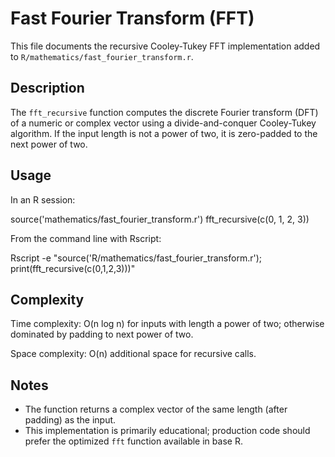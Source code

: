# Fast Fourier Transform (FFT)

This file documents the recursive Cooley-Tukey FFT implementation added to `R/mathematics/fast_fourier_transform.r`.

## Description

The `fft_recursive` function computes the discrete Fourier transform (DFT) of a numeric or complex vector using a divide-and-conquer Cooley-Tukey algorithm. If the input length is not a power of two, it is zero-padded to the next power of two.

## Usage

In an R session:

source('mathematics/fast_fourier_transform.r')
fft_recursive(c(0, 1, 2, 3))

From the command line with Rscript:

Rscript -e "source('R/mathematics/fast_fourier_transform.r'); print(fft_recursive(c(0,1,2,3)))"

## Complexity

Time complexity: O(n log n) for inputs with length a power of two; otherwise dominated by padding to next power of two.

Space complexity: O(n) additional space for recursive calls.

## Notes

- The function returns a complex vector of the same length (after padding) as the input.
- This implementation is primarily educational; production code should prefer the optimized `fft` function available in base R.
